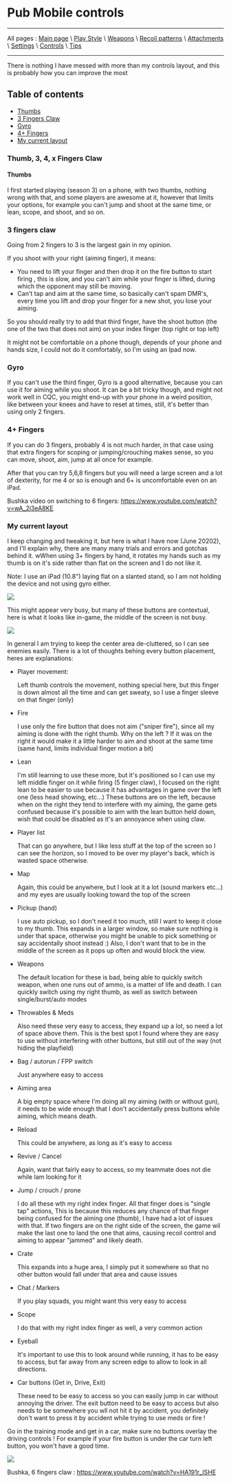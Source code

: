 # Pub Mobile controls

---

All pages : [Main page](/index.md) \ [Play Style](/play_style.md) \ [Weapons](/weapons.md) \ [Recoil patterns](/recoil.md) \ [Attachments](/attachments.md) \ [Settings](/settings) \ [Controls](/controls.md) \ [Tips](/tips.md)

---

There is nothing I have messed with more than my controls layout, and this is probably how you can improve the most

## Table of contents

- [Thumbs](#thumbs)
- [3 Fingers Claw](#3-fingers-claw)
- [Gyro](Gyro)
- [4+ Fingers](#4-fingers)
- [My current layout](#my-current-layout)

### Thumb, 3, 4, x Fingers Claw

#### Thumbs

I first started playing (season 3) on a phone, with two thumbs, nothing wrong with that, and some players are awesome at it, however that limits your options, for example you can't jump and shoot at the same time, or lean, scope, and shoot, and so on.

### 3 fingers claw

Going from 2 fingers to 3 is the largest gain in my opinion.

If you shoot with your right (aiming finger), it means:

- You need to lift your finger and then drop it on the fire button to start firing , this is slow, and you can't aim while your finger is lifted, during which the opponent may still be moving.
- Can't tap and aim at the same time, so basically can't spam DMR's, every time you lift and drop your finger for a new shot, you lose your aiming.

So you should really try to add that third finger, have the shoot button (the one of the two that does not aim) on your index finger (top right or top left)

It might not be comfortable on a phone though, depends of your phone and hands size, I could not do it comfortably, so I'm using an Ipad now.

### Gyro

If you can't use the third finger, Gyro is a good alternative, because you can use it for aiming while you shoot. It can be a bit tricky though, and might not work well in CQC, you might end-up with your phone in a weird position, like between your knees and have to reset at times, still, it's better than using only 2 fingers.

### 4+ Fingers

If you can do 3 fingers, probably 4 is not much harder, in that case using that extra fingers for scoping or jumping/crouching makes sense, so you can move, shoot, aim, jump at all once for example.

After that you can try 5,6,8 fingers but you will need a large screen and a lot of dexterity, for me 4 or so is enough and 6+ is uncomfortable even on an iPad.

Bushka video on switching to 6 fingers: <https://www.youtube.com/watch?v=wA_2j3eA8KE>

### My current layout

I keep changing and tweaking it, but here is what I have now (June 20202), and I'll explain why, there are many many trials and errors and gotchas behind it.
wWhen using 3+ fingers by hand, it rotates my hands such as my thumb is on it's side rather than flat on the screen and I do not like it.

Note: I use an iPad (10.8") laying flat on a slanted stand, so I am not holding the device and not using gyro either.

![](screenshots/controls.PNG)

This might appear very busy, but many of these buttons are contextual, here is what it looks like in-game, the middle of the screen is not busy.

![](screenshots/aiming.PNG)

In general I am trying to keep the center area de-cluttered, so I can see enemies easily.
There is a lot of thoughts behing every button placement, heres are explanations:

- Player movement:

  Left thumb controls the movement, nothing special here, but this finger is down almost all the time and can get sweaty, so I use a finger sleeve on that finger (only)

- Fire

  I use only the fire button that does not aim ("sniper fire"), since all my aiming is done with the right thumb. Why on the left ? If it was on the right it would make it a little harder to aim and shoot at the same time (same hand, limits individual finger motion a bit)

- Lean

  I'm still learning to use these more, but it's positioned so I can use my left middle finger on it while firing (5 finger claw), I focused on the right lean to be easier to use because it has advantages in game over the left one (less head showing, etc...)
These buttons are on the left, because when on the right they tend to interfere with my aiming, the game gets confused because it's possible to aim with the lean button held down, wish that could be disabled as it's an annoyance when using claw.

- Player list

  That can go anywhere, but I like less stuff at the top of the screen so I can see the horizon, so I moved to be over my player's back, which is wasted space otherwise.

- Map

  Again, this could be anywhere, but I look at it a lot (sound markers etc...) and my eyes are usually looking toward the top of the screen

- Pickup (hand)

  I use auto pickup, so I don't need it too much, still I want to keep it close to my thumb. This expands in a larger window, so make sure nothing is under that space, otherwise you might be unable to pick something or say accidentally shoot instead :)
  Also, I don't want that to be in the middle of the screen as it pops up often and would block the view.

- Weapons

  The default location for these is bad, being able to quickly switch weapon, when one runs out of ammo, is a matter of life and death. I can quickly switch using my right thumb, as well as switch between single/burst/auto modes

- Throwables & Meds

  Also need these very easy to access, they expand up a lot, so need a lot of space above them. This is the best spot I found where they are easy to use without interfering with other buttons, but still out of the way (not hiding the playfield)

- Bag / autorun / FPP switch

  Just anywhere easy to access

- Aiming area

  A big empty space where I'm doing all my aiming (with or without gun), it needs to be wide enough that I don't accidentally press buttons while aiming, which means death.

- Reload

  This could be anywhere, as long as it's easy to access

- Revive / Cancel

  Again, want that fairly easy to access, so my teammate does not die while Iam looking for it

- Jump / crouch / prone

  I do all these wth my right index finger. All that finger does is "single tap" actions, This is because this reduces any chance of that finger being confused for the aiming one (thumb), I have had a lot of issues with that. If two fingers are on the right side of the screen, the game wil make the last one to land the one that aims, causing recoil control and aiming to appear "jammed" and likely death.

- Crate

  This expands into a huge area, I simply put it somewhere so that no other button would fall under that area and cause issues

- Chat / Markers

  If you play squads, you might want this very easy to access

- Scope

  I do that with my right index finger as well, a very common action

- Eyeball

  It's important to use this to look around while running, it has to be easy to access, but far away from any screen edge to allow to look in all directions.

- Car buttons (Get in, Drive, Exit)

  These need to be easy to access so you can easily jump in car without annoying the driver.
  The exit button need to be easy to access but also needs to be somewhere you wll not hit it by accident, you definitely don't want to press it by accident while trying to use meds or fire !

Go in the training mode and get in a car, make sure no buttons overlay the driving controls ! For example if your fire button is under the car turn left button, you won't have a good time.

![](screenshots/driving.PNG)

Bushka, 6 fingers claw : <https://www.youtube.com/watch?v=HA191r_ISHE>
